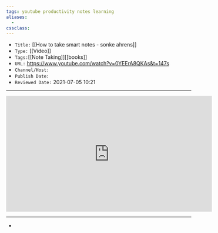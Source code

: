 ```yaml
---
tags: youtube productivity notes learning
aliases: 
  - 
cssclass: 
---
```


- `Title:` [[How to take smart notes - sonke ahrens]]
- `Type:` [[Video]]
- `Tags:`[[Note Taking]][[books]]
- `URL:` https://www.youtube.com/watch?v=0YEErA8QKAs&t=147s
- `Channel/Host:` 
- `Publish Date:` 
- `Reviewed Date:` 2021-07-05 10:21

---

<center><iframe width="560" height="315" src="https://www.youtube.com/embed/0YEErA8QKAs" title="YouTube video player" frameborder="0" allow="accelerometer; autoplay; clipboard-write; encrypted-media; gyroscope; picture-in-picture" allowfullscreen></iframe></center>

---

- 